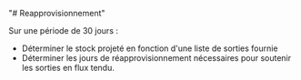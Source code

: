 "# Reapprovisionnement" 


Sur une période de 30 jours :
   - Déterminer le stock projeté en fonction d'une liste de sorties fournie 
   - Déterminer les jours de réapprovisionnement nécessaires pour soutenir les sorties en flux tendu.
